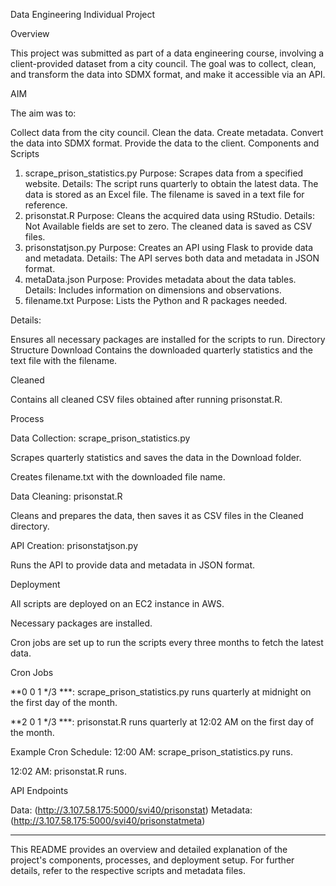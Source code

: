 Data Engineering Individual Project

Overview

This project was submitted as part of a data engineering course, involving a client-provided dataset from a city council. The goal was to collect, clean, and transform the data into SDMX format, and make it accessible via an API.

AIM

The aim was to:

Collect data from the city council.
Clean the data.
Create metadata.
Convert the data into SDMX format.
Provide the data to the client.
Components and Scripts
1. scrape_prison_statistics.py
Purpose: Scrapes data from a specified website.
Details:
The script runs quarterly to obtain the latest data.
The data is stored as an Excel file.
The filename is saved in a text file for reference.
2. prisonstat.R
Purpose: Cleans the acquired data using RStudio.
Details:
Not Available fields are set to zero.
The cleaned data is saved as CSV files.
3. prisonstatjson.py
Purpose: Creates an API using Flask to provide data and metadata.
Details:
The API serves both data and metadata in JSON format.
4. metaData.json
Purpose: Provides metadata about the data tables.
Details:
Includes information on dimensions and observations.
5. filename.txt
Purpose: Lists the Python and R packages needed.

Details:

Ensures all necessary packages are installed for the scripts to run.
Directory Structure
Download
Contains the downloaded quarterly statistics and the text file with the filename.

Cleaned

Contains all cleaned CSV files obtained after running prisonstat.R.

Process

Data Collection: scrape_prison_statistics.py

Scrapes quarterly statistics and saves the data in the Download folder.

Creates filename.txt with the downloaded file name.

Data Cleaning: prisonstat.R

Cleans and prepares the data, then saves it as CSV files in the Cleaned directory.

API Creation: prisonstatjson.py

Runs the API to provide data and metadata in JSON format.

Deployment

All scripts are deployed on an EC2 instance in AWS.

Necessary packages are installed.

Cron jobs are set up to run the scripts every three months to fetch the latest data.

Cron Jobs

**0 0 1 */3 ***: scrape_prison_statistics.py runs quarterly at midnight on the first day of the month.

**2 0 1 */3 ***: prisonstat.R runs quarterly at 12:02 AM on the first day of the month.

Example Cron Schedule:
12:00 AM: scrape_prison_statistics.py runs.

12:02 AM: prisonstat.R runs.

API Endpoints

Data: (http://3.107.58.175:5000/svi40/prisonstat)
Metadata: (http://3.107.58.175:5000/svi40/prisonstatmeta)

------------------------------------------------------------------------------------------------------------------------------------------------------
This README provides an overview and detailed explanation of the project's components, processes, and deployment setup. For further details, refer to the respective scripts and metadata files.
